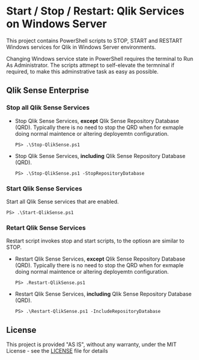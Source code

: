 # Start / Stop / Restart: Qlik Services on Windows Server

This project contains PowerShell scripts to STOP, START and RESTART Windows services for Qlik in Windows Server environments. 

Changing Windows service state in PowerShell requires the terminal to Run As Administrator. The scripts attmept to self-elevate the termninal if required, to make this adminstrative task as easy as possible. 

## Qlik Sense Enterprise

### Stop all Qlik Sense Services

* Stop Qlik Sense Services, __except__ Qlik Sense Repository Database (QRD). Typically there is no need to stop the QRD when for exmaple doing normal maintence or altering deployemtn configuration. 
    ``` 
    PS> .\Stop-QlikSense.ps1
    ```
* Stop Qlik Sense Services, __including__ Qlik Sense Repository Database (QRD).
    ``` 
    PS> .\Stop-QlikSense.ps1 -StopRepositoryDatabase
    ```

### Start Qlik Sense Services

Start all Qlik Sense services that are enabled. 
```
PS> .\Start-QlikSense.ps1 
```

### Retart Qlik Sense Services

Restart script invokes stop and start scripts, to the optiosn are similar to STOP. 

* Restart Qlik Sense Services, __except__ Qlik Sense Repository Database (QRD). Typically there is no need to stop the QRD when for exmaple doing normal maintence or altering deployemtn configuration. 
    ``` 
    PS> .Restart-QlikSense.ps1
    ```
* Restart Qlik Sense Services, __including__ Qlik Sense Repository Database (QRD).
    ``` 
    PS> .\Restart-QlikSense.ps1 -IncludeRepositoryDatabase
    ```


## License

This project is provided "AS IS", without any warranty, under the MIT License - see the [LICENSE](LICENSE) file for details